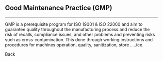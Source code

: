 ## Good Maintenance Practice (GMP)
---
GMP is a prerequisite program for ISO 19001 & ISO 22000 and aim to guarantee quality throughout the manufacturing process and reduce the risk of recalls, compliance issues, and other problems and preventing risks such as cross-contamination. This done through working instructions and procedures for machines operation, quality, sanitization, store …..ice. 

<a class="backbtn" href="/quality">Back</a>

<style>
.backbtn{
  direction: rtl;
  display: inline-block;
  text-decoration: none;
  border-radius: 5px;
  margin: 0!important;
  text-align: center;
}
</style>